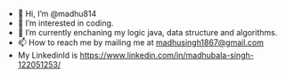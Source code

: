 - 👋 Hi, I’m @madhu814
- 👀 I’m interested in coding.
- 🌱 I’m currently enchaning my logic java, data structure and algorithms.
- 📫 How to reach me by mailing me at madhusingh1867@gmail.com 
- My LinkedinId is https://www.linkedin.com/in/madhubala-singh-122051253/

<!---
madhu814/madhu814 is a ✨ special ✨ repository because its `README.md` (this file) appears on your GitHub profile.
You can click the Preview link to take a look at your changes.
--->

